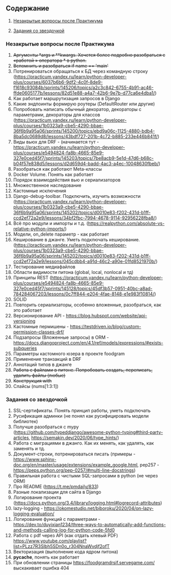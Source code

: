 ## Содержание

1. [Незакрытые вопросы после Практикума](#незакрытые-вопросы-после-практикума)

2. [Задания со звездочкой](#задания-со-звездочкой)

### Незакрытые вопросы после Практикума

1. ~~Аргументы *args и **kwargs. Хочется более подробно разобраться с «работой » оператора * в python.~~
2.  ~~Вспомнить и разобраться if name == 'main'~~
3.  Потренироваться обращаться к БД через командную строку (https://practicum.yandex.ru/learn/python-developer-plus/courses/6037b6b6-9df2-4c0f-8de9-f1618c93084b/sprints/145206/topics/a2c3c842-6755-4b91-ac46-ffde0605177b/lessons/82d51e88-a4a7-42b6-9e7b-d77ca6e4dba1/)
4. Как работает маршрутизация запросов в Django
5. Какие эндпоинты формирую роутеры (DefaultRouter или другие)
6. Попробовать написать обычный декоратор, декораторы с параметрами, декораторы для классов (https://practicum.yandex.ru/learn/python-developer-plus/courses/1b0323a9-cbe5-4290-bbae-36f6b9a95a06/sprints/145200/topics/ebd9a06c-1125-4880-bdb4-8ba5dc0689d8/lessons/43bdf727-201b-4c72-b885-233e446b841f/)
7. Виды вьюх для DRF - (начинается тут - https://practicum.yandex.ru/learn/python-developer-plus/courses/e5494824-fa8b-4665-85e9-327e0ced45f7/sprints/145203/topics/7be8acb9-5e1d-47d6-b68c-b04f57e838d5/lessons/d2d659d4-badd-4ac3-a4ec-10048630fbeb/)
8. Разобраться как работают Meta-классы
9. Docker Volume. Понять как работает
10. Порядок взаимодействия вью и сериализаторов
11. Множественное наследование
12. Кастомные исключения
13. Django-debug-toolbar. Подключить, изучить возможности (https://practicum.yandex.ru/learn/python-developer-plus/courses/1b0323a9-cbe5-4290-bbae-36f6b9a95a06/sprints/145202/topics/d0010e83-f202-431d-b1ff-ccd2ef72a2e9/lessons/34bf2fbc-7994-4678-9114-92956228fba8/)
14. Всё про модули и импорты и т.д. (https://realpython.com/absolute-vs-relative-python-imports/)
15. Модели, on_delete параметр - как работает
16. Кеширование в джанге. Уметь подключать кеширование. (https://practicum.yandex.ru/learn/python-developer-plus/courses/1b0323a9-cbe5-4290-bbae-36f6b9a95a06/sprints/145202/topics/d0010e83-f202-431d-b1ff-ccd2ef72a2e9/lessons/045cdbb4-a91d-46c2-a90e-01fd8521970b/)
17. Тестирование медиафайлов
18. Области видимости питона (global, local, nonlocal и тд)
19. Принципы REST (https://practicum.yandex.ru/learn/python-developer-plus/courses/e5494824-fa8b-4665-85e9-327e0ced45f7/sprints/145128/topics/45df3b57-0951-40bc-a8ad-784284067203/lessons/0c7ff844-e204-4fae-8148-e1e983f10814/)
20. SOLID
21. Повторить сериализаторы, особенно вложенные, разобраться, как это работает
22. Версионирование API - https://blog.hubspot.com/website/api-versioning
23. Кастомные пермишены - https://testdriven.io/blog/custom-permission-classes-drf/
24. Подзапросы (Вложенные запросы) в ORM - https://docs.djangoproject.com/en/4.1/ref/models/expressions/#exists-subqueries
25. Параметры кастомного юзера в проекте foodgram
26. Применение транзакций в DRF
27. Аннотаций типов в джанге
28. ~~Работа с файлами в питоне. Попробовать создать, переписать, удалить файлы (любые)~~
29. ~~Конструкция with~~
30. Слайсы (nums[1:3:1])

### Задания со звездочкой

1. SSL-сертификаты. Понять принцип работы, уметь подключать
2. Русификация админки (не понял как русифицировать модели библиотек)
3. Получше разобраться с mypy (https://github.com/typeddjango/awesome-python-typing#third-party-articles, https://semakin.dev/2020/06/type_hints/)
4. Работа с миграциями в джанго. Как их менять, как удалять, как заменять и тд.
5. Документ-строки, потренироваться писать (примеры - https://www.sphinx-doc.org/en/master/usage/extensions/example_google.html, pep257 - https://peps.python.org/pep-0257/#multi-line-docstrings)
6. Правильная работа с чистыми SQL-запросами в python (не через ORM)
7. Про README (https://t.me/pmdaily/833)
8. Разные локализации для сайта в Django
9. Логирование проекта (https://docs.python.org/3.4/library/logging.html#logrecord-attributes)
10.  lazy-logging - https://okomestudio.net/biboroku/2020/04/on-lazy-logging-evaluation/
11.  Логирование функций с параметрами - https://dev.to/duyixian1234/three-ways-to-automatically-add-functions-and-methods-calling-log-for-python-code-5fd0
12.  Работа с pdf через API (как отдать клевый PDF) https://www.youtube.com/playlist?list=PLzz7R3Slbh5SDn0o_r304NnaWvdjf2ofT
14.  Векторизация (выполнение кода ядром питона)
15.  __pycache__, понять как работает
16.  При обновлении страницы https://foodgramdrsif.servegame.com/ выскакивает ошибка 404
